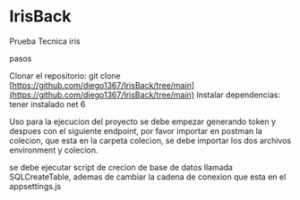 # IrisBack

Prueba Tecnica iris

pasos

Clonar el repositorio: git clone [https://github.com/diego1367/IrisBack/tree/main](https://github.com/diego1367/IrisBack/tree/main)
Instalar dependencias: tener instalado net 6


Uso
para la ejecucion del proyecto se debe empezar generando token y despues con el siguiente endpoint,
por favor importar en postman la colecion, que esta en la carpeta colecion, se debe importar los dos archivos environment 
y colecion.

se debe ejecutar script de crecion de base de datos llamada SQLCreateTable, ademas de cambiar la cadena de conexion que esta en el appsettings.js
